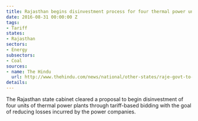 ```yaml
---
title: Rajasthan begins disinvestment process for four thermal power units
date: 2016-08-31 00:00:00 Z
tags:
- Tariff
states:
- Rajasthan
sectors:
- Energy
subsectors:
- Coal
sources:
- name: The Hindu
  url: http://www.thehindu.com/news/national/other-states/raje-govt-to-divest-equity-of-thermal-power-plants/article8273437.ece
details: 
---
```


The Rajasthan state cabinet cleared a proposal to begin disinvestment of four units of thermal power plants through tariff-based bidding with the goal of reducing losses incurred by the power companies.
